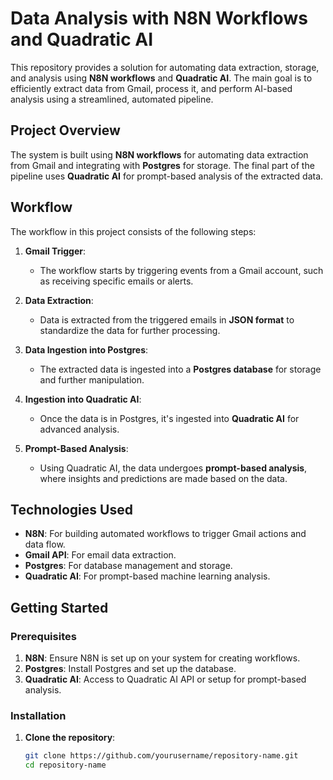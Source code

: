 # Data Analysis with N8N Workflows and Quadratic AI

This repository provides a solution for automating data extraction, storage, and analysis using **N8N workflows** and **Quadratic AI**. The main goal is to efficiently extract data from Gmail, process it, and perform AI-based analysis using a streamlined, automated pipeline.

## Project Overview

The system is built using **N8N workflows** for automating data extraction from Gmail and integrating with **Postgres** for storage. The final part of the pipeline uses **Quadratic AI** for prompt-based analysis of the extracted data.

## Workflow

The workflow in this project consists of the following steps:

1. **Gmail Trigger**:  
   - The workflow starts by triggering events from a Gmail account, such as receiving specific emails or alerts.
   
2. **Data Extraction**:  
   - Data is extracted from the triggered emails in **JSON format** to standardize the data for further processing.

3. **Data Ingestion into Postgres**:  
   - The extracted data is ingested into a **Postgres database** for storage and further manipulation.

4. **Ingestion into Quadratic AI**:  
   - Once the data is in Postgres, it's ingested into **Quadratic AI** for advanced analysis.
   
5. **Prompt-Based Analysis**:  
   - Using Quadratic AI, the data undergoes **prompt-based analysis**, where insights and predictions are made based on the data.

## Technologies Used

- **N8N**: For building automated workflows to trigger Gmail actions and data flow.
- **Gmail API**: For email data extraction.
- **Postgres**: For database management and storage.
- **Quadratic AI**: For prompt-based machine learning analysis.

## Getting Started

### Prerequisites

1. **N8N**: Ensure N8N is set up on your system for creating workflows.
2. **Postgres**: Install Postgres and set up the database.
3. **Quadratic AI**: Access to Quadratic AI API or setup for prompt-based analysis.

### Installation

1. **Clone the repository**:

   ```bash
   git clone https://github.com/yourusername/repository-name.git
   cd repository-name

